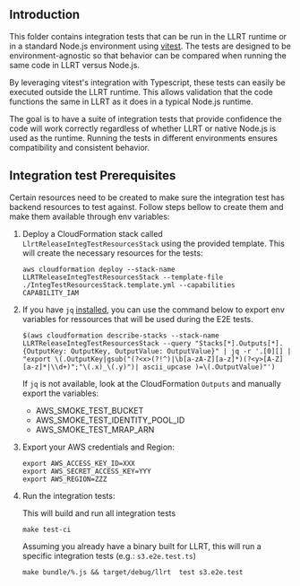 ## Introduction

This folder contains integration tests that can be run in the LLRT runtime or in a standard Node.js environment using [vitest](https://vitest.dev/). The tests are designed to be environment-agnostic so that behavior can be compared when running the same code in LLRT versus Node.js.

By leveraging vitest's integration with Typescript, these tests can easily be executed outside the LLRT runtime. This allows validation that the code functions the same in LLRT as it does in a typical Node.js runtime.

The goal is to have a suite of integration tests that provide confidence the code will work correctly regardless of whether LLRT or native Node.js is used as the runtime. Running the tests in different environments ensures compatibility and consistent behavior.

## Integration test Prerequisites

Certain resources need to be created to make sure the integration test has backend resources to test against. Follow steps bellow to create them and make them available through env variables:

1. Deploy a CloudFormation stack called `LlrtReleaseIntegTestResourcesStack` using the provided template. This will create the necessary resources for the tests:

   ```shell
   aws cloudformation deploy --stack-name LLRTReleaseIntegTestResourcesStack --template-file ./IntegTestResourcesStack.template.yml --capabilities CAPABILITY_IAM
   ```

2. If you have `jq` [installed](https://jqlang.github.io/jq/), you can use the command below to export env variables for ressources that will be used during the E2E tests.

   ```shell
   $(aws cloudformation describe-stacks --stack-name LLRTReleaseIntegTestResourcesStack --query "Stacks[*].Outputs[*].{OutputKey: OutputKey, OutputValue: OutputValue}" | jq -r '.[0][] | "export \(.OutputKey|gsub("(?<x>(?!^)|\b[a-zA-Z][a-z]*)(?<y>[A-Z][a-z]*|\\d+)";"\(.x)_\(.y)")| ascii_upcase )=\(.OutputValue)"')
   ```

   If `jq` is not available, look at the CloudFormation `Outputs` and manually export the variables:

   - AWS_SMOKE_TEST_BUCKET
   - AWS_SMOKE_TEST_IDENTITY_POOL_ID
   - AWS_SMOKE_TEST_MRAP_ARN

3. Export your AWS credentials and Region:

   ```shell
   export AWS_ACCESS_KEY_ID=XXX
   export AWS_SECRET_ACCESS_KEY=YYY
   export AWS_REGION=ZZZ
   ```

4. Run the integration tests:

   This will build and run all integration tests

   ```shell
   make test-ci
   ```

   Assuming you already have a binary built for LLRT, this will run a specific integration tests (e.g.: `s3.e2e.test.ts`)

   ```shell
   make bundle/%.js && target/debug/llrt  test s3.e2e.test
   ```
